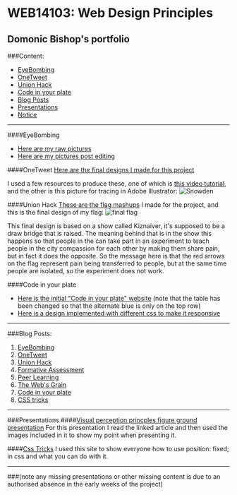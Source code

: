 # WEB14103: Web Design Principles

## Domonic Bishop's portfolio

###Content:
* [EyeBombing](#EyeBombing)
* [OneTweet](#OneTweet)
* [Union Hack](#UnionHack)
* [Code in your plate](#Codeinyourplate)
* [Blog Posts](#Blog-Posts)
* [Presentations](#Pres)
* [Notice](#notice)

---

####EyeBombing <a id="EyeBombing"></a>
* [Here are my raw pictures](https://github.com/FacesInPlacesOrg/eyesbombing/tree/master/raw%20face%20pictures)
* [Here are my pictures post editing](https://github.com/FacesInPlacesOrg/eyesbombing/tree/master/edited%20face%20pictures)

####OneTweet <a id="OneTweet"></a>
[Here are the final designs I made for this project](https://github.com/DomBishop/my-project/tree/master/OneTweetPictures)

I used a few resources to produce these, one of which is [this video tutorial](https://www.youtube.com/watch?v=uzNPfGiYIAs), and the other is this picture for tracing in Adobe Illustrator:
![Snowden](http://prod-upp-image-read.ft.com/92d8bda8-3fd7-11e3-a890-00144feabdc0)

####Union Hack <a id="UnionHack"></a>
[These are the flag mashups](https://github.com/DomBishop/my-project/upload/master) I made for the project, and this is the final design of my flag:
![final flag](http://fourthfloor.raveweb.net/dbishop/wp-content/uploads/sites/2/2016/12/flag-test-1-768x382.png)

This final design is based on a show called Kiznaiver, it's supposed to be a draw bridge that is raised. The meaning behind that is in the show this happens so that people in the can take part in an experiment to teach people in the city compassion for each other by making them share pain, but in fact it does the opposite. So the message here is that the red arrows on the flag represent pain being transferred to people, but at the same time people are isolated, so the experiment does not work.

####Code in your plate <a id="Codeinyourplate"></a>
* [Here is the initial "Code in your plate" website](https://thimbleprojects.org/dombishop/144408) (note that the table has been changed so that the alternate blue is only on the top row)
* [Here is a design implemented with different css to make it responsive](https://thimbleprojects.org/dombishop/140386)

---

###Blog Posts: <a id="Blog-Posts"></a>
1. [EyeBombing](http://fourthfloor.raveweb.net/dbishop/2016/10/08/eyebombing/)
2. [OneTweet](http://fourthfloor.raveweb.net/dbishop/2016/10/12/onetweet/)
3. [Union Hack](http://fourthfloor.raveweb.net/dbishop/2016/11/14/the-union-hack/)
4. [Formative Assessment](http://fourthfloor.raveweb.net/dbishop/2016/12/02/formative-assessment/)
5. [Peer Learning](http://fourthfloor.raveweb.net/dbishop/2016/11/29/mini-lesson-reflection/)
6. [The Web's Grain](http://fourthfloor.raveweb.net/dbishop/2016/12/02/the-webs-grain/)
7. [Code in your plate](http://fourthfloor.raveweb.net/dbishop/2016/12/02/code-in-your-plate/)
8. [CSS tricks](http://fourthfloor.raveweb.net/dbishop/2016/12/02/how-to-use-position-fixed/)

---

###Presentations <a id="Pres"></a>
####[Visual perception princples figure ground presentation](http://www.andyrutledge.com/gestalt-principles-1-figure-ground-relationship.php)
For this presentation I read the linked article and then used the images included in it to show my point when presenting it.

####[Css Tricks](https://thimbleprojects.org/dombishop/145456)
I used this site to show everyone how to use position: fixed; in css and what you can do with it.

---

###(note any missing presentations or other missing content is due to an authorised absence in the early weeks of the project)<a id="notice"></a>
